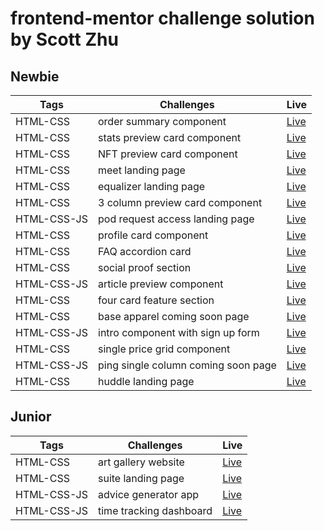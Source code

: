 # frontend-mentor challenge solution by Scott Zhu

## Newbie

| Tags        | Challenges                          | Live                                                                      |
| ----------- | ----------------------------------- | ------------------------------------------------------------------------- |
| HTML-CSS    | order summary component             | [Live](https://order-summary-component-scottzhu.netlify.app/)             |
| HTML-CSS    | stats preview card component        | [Live](https://stats-preview-card-component-scottzhu.netlify.app/)        |
| HTML-CSS    | NFT preview card component          | [Live](https://nft-preview-card-component-scottzhu.netlify.app/)          |
| HTML-CSS    | meet landing page                   | [Live](https://meet-landing-page-scottzhu.netlify.app/)                   |
| HTML-CSS    | equalizer landing page              | [Live](https://equalizer-landing-page-scottzhu.netlify.app/)              |
| HTML-CSS    | 3 column preview card component     | [Live](https://3-column-preview-card-component-scottzhu.netlify.app/)     |
| HTML-CSS-JS | pod request access landing page     | [Live](https://pod-request-access-landing-page-scottzhu.netlify.app/)     |
| HTML-CSS    | profile card component              | [Live](https://profile-card-component-scottzhu.netlify.app/)              |
| HTML-CSS    | FAQ accordion card                  | [Live](https://faq-accordion-card-scottzhu.netlify.app/)                  |
| HTML-CSS    | social proof section                | [Live](https://social-proof-section-scottzhu.netlify.app/)                |
| HTML-CSS-JS | article preview component           | [Live](https://article-preview-component-scottzhu.netlify.app/)           |
| HTML-CSS    | four card feature section           | [Live](https://four-card-feature-section-scottzhu.netlify.app/)           |
| HTML-CSS    | base apparel coming soon page       | [Live](https://base-apparel-coming-soon-page-scottzhu.netlify.app/)       |
| HTML-CSS-JS | intro component with sign up form   | [Live](https://intro-component-with-sign-up-form-scottzhu.netlify.app/)   |
| HTML-CSS    | single price grid component         | [Live](https://single-price-card-component-scottzhu.netlify.app/)         |
| HTML-CSS-JS | ping single column coming soon page | [Live](https://ping-single-column-coming-soon-page-scottzhu.netlify.app/) |
| HTML-CSS    | huddle landing page                 | [Live](https://huddle-landing-page-scottzhu.netlify.app/)                 |

## Junior

| Tags        | Challenges              | Live                                                          |
| ----------- | ----------------------- | ------------------------------------------------------------- |
| HTML-CSS    | art gallery website     | [Live](https://art-gallery-website-scottzhu.netlify.app/)     |
| HTML-CSS    | suite landing page      | [Live](https://suite-landing-page-scottzhu.netlify.app/)      |
| HTML-CSS-JS | advice generator app    | [Live](https://advice-generator-app-scottzhu.netlify.app/)    |
| HTML-CSS-JS | time tracking dashboard | [Live](https://time-tracking-dashboard-scottzhu.netlify.app/) |
